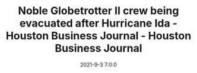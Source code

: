 ---
"title": "Noble Globetrotter II crew being evacuated after Hurricane Ida - Houston Business Journal - Houston Business Journal"
"date": "2021-9-3 7:0:0"
"feed_name": "GOOGLENEWS"
"feed_website": "https://news.google.com/search?q=drilling%2Bincident&hl=en-US&gl=US&ceid=US:en"
"feed_rss": "https://news.google.com/rss/search?q=drilling%2Bincident&hl=en-US&gl=US&ceid=US:en"
"link": "https://www.bizjournals.com/houston/news/2021/09/03/noble-globetrotter-ii-damage.html"
"file": "_posts/2021-9-3-7-0-0_GOOGLENEWS_7b5bb052b919bedb925ccd89bf4a9f088abe94fa.md"
"accident": "0"
"drilling": "0"
"dead": "0"
"injured": "0"
---
